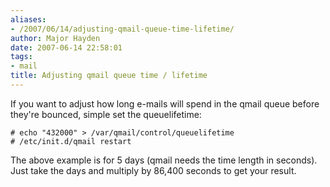 ```yaml
---
aliases:
- /2007/06/14/adjusting-qmail-queue-time-lifetime/
author: Major Hayden
date: 2007-06-14 22:58:01
tags:
- mail
title: Adjusting qmail queue time / lifetime
---
```


If you want to adjust how long e-mails will spend in the qmail queue before they're bounced, simple set the queuelifetime:

```
# echo "432000" > /var/qmail/control/queuelifetime
# /etc/init.d/qmail restart
```

The above example is for 5 days (qmail needs the time length in seconds). Just take the days and multiply by 86,400 seconds to get your result.